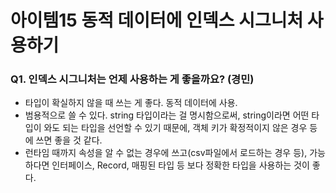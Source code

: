 # 아이템15 동적 데이터에 인덱스 시그니처 사용하기

### Q1. 인덱스 시그니처는 언제 사용하는 게 좋을까요? (경민)

- 타입이 확실하지 않을 때 쓰는 게 좋다. 동적 데이터에 사용.
- 범용적으로 쓸 수 있다. string 타입이라는 걸 명시함으로써, string이라면 어떤 타입이 와도 되는 타입을 선언할 수 있기 때문에, 객체 키가 확정적이지 않은 경우 등에 쓰면 좋을 것 같다.
- 런타임 때까지 속성을 알 수 없는 경우에 쓰고(csv파일에서 로드하는 경우 등), 가능하다면 인터페이스, Record, 매핑된 타입 등 보다 정확한 타입을 사용하는 것이 좋다.
